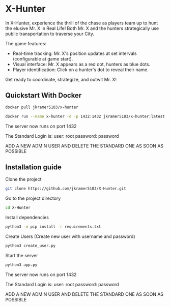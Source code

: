 
# X-Hunter

In X-Hunter, experience the thrill of the chase as players team up to hunt the elusive Mr. X in Real Life! Both Mr. X and the hunters strategically use public transportation to traverse your City.

The game features:

*   Real-time tracking: Mr. X's position updates at set intervals (configurable at game start).
*   Visual interface: Mr. X appears as a red dot, hunters as blue dots.
*   Player identification: Click on a hunter's dot to reveal their name.

Get ready to coordinate, strategize, and outwit Mr. X!

## Quickstart With Docker

```bash
docker pull jkramer5103/x-hunter
```

```bash
docker run --name x-hunter -d -p 1432:1432 jkramer5103/x-hunter:latest
```
The server now runs on port 1432

The Standard Login is:
user: root
password: password

ADD A NEW ADMIN USER AND DELETE THE STANDARD ONE AS SOON AS POSSIBLE

## Installation guide

Clone the project

```bash
git clone https://github.com/jkramer5103/X-Hunter.git
```

Go to the project directory

```bash
cd X-Hunter
```

Install dependencies

```bash
python3 -m pip install -r requirements.txt
```

Create Users (Create new user with username and password)

```bash
python3 create_user.py
```

Start the server

```bash
python3 app.py
```
The server now runs on port 1432

The Standard Login is:
user: root
password: password

ADD A NEW ADMIN USER AND DELETE THE STANDARD ONE AS SOON AS POSSIBLE
